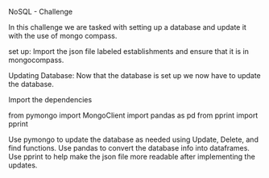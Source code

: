 NoSQL - Challenge 

In this challenge we are tasked with setting up a database and update it with the use of mongo compass. 

set up: 
Import the json file labeled establishments and ensure that it is in mongocompass. 

Updating Database: 
Now that the database is set up we now have to update the database. 

Import the dependencies 

from pymongo import MongoClient
import pandas as pd
from pprint import pprint

Use pymongo to update the database as needed using Update, Delete, and find functions. 
Use pandas to convert the database info into dataframes. 
Use pprint to help make the json file more readable after implementing the updates. 
